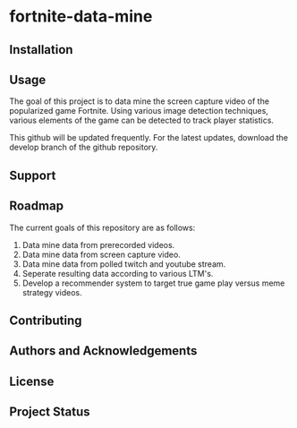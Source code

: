 # fortnite-data-mine

## Installation

## Usage

The goal of this project is to data mine the screen capture video of the popularized game Fortnite. Using various image detection techniques, various elements of the game can be detected to track player statistics. 

This github will be updated frequently. For the latest updates, download the develop branch of the github repository. 

## Support

## Roadmap

The current goals of this repository are as follows:

1. Data mine data from prerecorded videos. 
2. Data mine data from screen capture video. 
3. Data mine data from polled twitch and youtube stream. 
4. Seperate resulting data according to various LTM's. 
5. Develop a recommender system to target true game play versus meme strategy videos. 

## Contributing

## Authors and Acknowledgements

## License

## Project Status